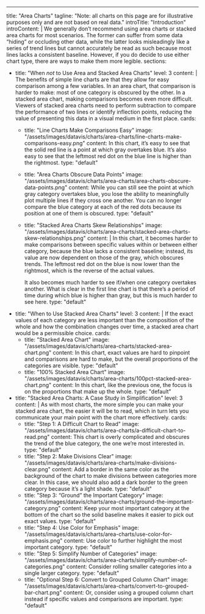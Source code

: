 ---
title: "Area Charts"
tagline: "Note: all charts on this page are for illustrative purposes only and are not based on real data."
introTitle: "Introduction"
introContent: | 
       We generally don’t recommend using area charts or stacked area charts for most scenarios. The former can suffer from some data “hiding” or occluding other data, while the latter looks misleadingly like a series of trend lines but cannot accurately be read as such because most lines lacks a consistent baseline. However, if you do decide to use either chart type, there are ways to make them more legible.
sections:
  - title: "When *not* to Use Area and Stacked Area Charts"
    level: 3
    content: |
        The benefits of simple line charts are that they allow for easy comparison among a few variables. In an area chart, that comparison is harder to make: most of one category is obscured by the other. In a stacked area chart, making comparisons becomes even more difficult. Viewers of stacked area charts need to perform subtraction to compare the performance of two lines or identify inflection points, reducing the value of presenting this data in a visual medium in the first place.
    cards:
    - title: "Line Charts Make Comparisons Easy"
      image: "/assets/images/datavis/charts/area-charts/line-charts-make-comparisons-easy.png"
      content: In this chart, it’s easy to see that the solid red line is a point at which gray overtakes blue. It’s also easy to see that the leftmost red dot on the blue line is higher than the rightmost.
      type: "default"
    - title: "Area Charts Obscure Data Points"
      image: "/assets/images/datavis/charts/area-charts/area-charts-obscure-data-points.png"
      content: While you can still see the point at which gray category overtakes blue, you lose the ability to meaningfully plot multiple lines if they cross one another. You can no longer compare the blue category at each of the red dots because its position at one of them is obscured.
      type: "default"
    - title: "Stacked Area Charts Skew Relationships"
      image: "/assets/images/datavis/charts/area-charts/stacked-area-charts-skew-relationships.png"
      content: | 
         In this chart, it becomes harder to make comparisons between specific values within or between either category, because the blue lacks a consistent baseline; instead, its value are now dependent on those of the gray, which obscures trends. The leftmost red dot on the blue is now lower than the rightmost, which is the reverse of the actual values.

         It also becomes much harder to see if/when one category overtakes another. What is clear in the first line chart is that there’s a period of time during which blue is higher than gray, but this is much harder to see here.
      type: "default"
  - title: "When to Use Stacked Area Charts"
    level: 3
    content: |
        If the exact values of each category are less important than the composition of the whole and how the combination changes over time, a stacked area chart would be a permissible choice.
    cards:
    - title: "Stacked Area Chart"
      image: "/assets/images/datavis/charts/area-charts/stacked-area-chart.png"
      content: In this chart, exact values are hard to pinpoint and comparisons are hard to make, but the overall proportions of the categories are visible.
      type: "default"
    - title: "100% Stacked Area Chart"
      image: "/assets/images/datavis/charts/area-charts/100pct-stacked-area-chart.png"
      content: In this chart, like the previous one, the focus is on the proportions that make up the whole.
      type: "default"
  - title: "Stacked Area Charts: A Case Study in Simplification"
    level: 3
    content: |
        As with most charts, the more simple you can make your stacked area chart, the easier it will be to read, which in turn lets you communicate your main point with the chart more effectively.
    cards:
    - title: "Step 1: A Difficult Chart to Read"
      image: "/assets/images/datavis/charts/area-charts/a-difficult-chart-to-read.png"
      content: This chart is overly complicated and obscures the trend of the blue category, the one we’re most interested in.
      type: "default"
    - title: "Step 2: Make Divisions Clear"
      image: "/assets/images/datavis/charts/area-charts/make-divisions-clear.png"
      content: Add a border in the same color as the background of the chart to make divisions between categories more clear. In this case, we should also add a dark border to the green category because it’s a light shade.
      type: "default"
    - title: "Step 3: “Ground” the Important Category"
      image: "/assets/images/datavis/charts/area-charts/ground-the-important-category.png"
      content: Keep your most important category at the bottom of the chart so the solid baseline makes it easier to pick out exact values.
      type: "default"
    - title: "Step 4: Use Color for Emphasis"
      image: "/assets/images/datavis/charts/area-charts/use-color-for-emphasis.png"
      content: Use color to further highlight the most important category.
      type: "default"
    - title: "Step 5: Simplify Number of Categories"
      image: "/assets/images/datavis/charts/area-charts/simplify-number-of-categories.png"
      content: Consider rolling smaller categories into a single larger category.
      type: "default"
    - title: "Optional Step 6: Convert to Grouped Column Chart"
      image: "/assets/images/datavis/charts/area-charts/convert-to-grouped-bar-chart.png"
      content: Or, consider using a grouped column chart instead if specific values and comparisons are important.
      type: "default"
